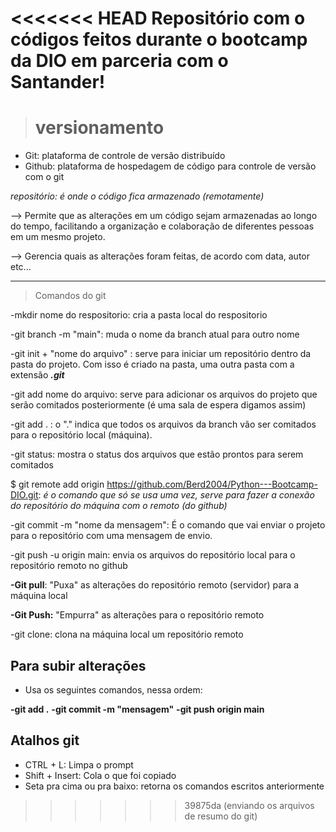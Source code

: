 <<<<<<< HEAD
Repositório com o códigos feitos durante o bootcamp da DIO em parceria com o Santander!
=======

># **versionamento** 

- Git: plataforma de controle de versão distribuído
- Github: plataforma de hospedagem de código para controle de versão com o git 

*repositório: é onde o código fica armazenado (remotamente)* 

--> Permite que as alterações em um código sejam armazenadas ao longo do tempo, facilitando a organização e colaboração de diferentes pessoas em um mesmo projeto.

--> Gerencia quais as alterações foram feitas, de acordo com data, autor etc...




-------------------------------------------------------------------------------

>Comandos do git

-mkdir nome do respositorio: cria a pasta local do respositorio

-git branch -m "main": muda o nome da branch atual para outro nome

-git init + "nome do arquivo" : serve para iniciar um repositório dentro da pasta do projeto. Com isso é criado na pasta, uma outra pasta com a extensão ***.git***

-git add nome do arquivo: serve para adicionar os arquivos do projeto que serão comitados posteriormente (é uma sala de espera digamos assim)

-git add .   :  o  "."  indica que todos os arquivos da branch vão ser comitados para o repositório local (máquina).

-git status: mostra o status dos arquivos que estão prontos para serem comitados

$ git remote add origin https://github.com/Berd2004/Python---Bootcamp-DIO.git: *é o comando que só se usa uma vez, serve para fazer a conexão do repositório do máquina com o remoto (do github)*

-git commit -m "nome da mensagem": É o comando que vai enviar o projeto para o repositório com uma mensagem de envio.

-git push -u origin main: envia os arquivos do repositório local para o repositório remoto no github

**-Git pull**: "Puxa" as alterações do repositório remoto (servidor) para a máquina local

**-Git Push:** "Empurra" as alterações para o repositório remoto

-git clone: clona na máquina local um repositório remoto

## Para subir alterações

- Usa os seguintes comandos, nessa ordem:

**-git add .**
**-git commit -m "mensagem"**
**-git push origin main**



## Atalhos git
- CTRL + L: Limpa o prompt
- Shift + Insert: Cola o que foi copiado
- Seta pra cima ou pra baixo: retorna os comandos escritos anteriormente
>>>>>>> 39875da (enviando os arquivos de resumo do git)
